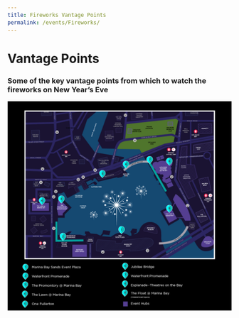 ```yaml
---
title: Fireworks Vantage Points
permalink: /events/Fireworks/
---
```


# Vantage Points
### Some of the key vantage points from which to watch the fireworks on New Year’s Eve
<img src="/images/fireworks-vantage-point-map.jpg" />
